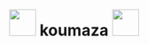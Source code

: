 # <img src="https://cultofthepartyparrot.com/parrots/hd/ultrafastparrot.gif" width="48rem" > koumaza <img src="https://cultofthepartyparrot.com/parrots/hd/ultrafastparrot.gif" width="48rem" >
